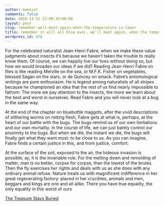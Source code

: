 ```yaml
---
author: maeniel
comments: false
date: 2010-12-22 23:09:35+00:00
layout: post
slug: remember-well-meet-again-when-the-temperature-is-lower
title: remember it will all blow over, we'll meet again, when the temperature is lower
wordpress_id: 478
---
```


For the celebrated naturalist Jean-Henri Fabre, when we make these value  judgments about insects it’s because we haven’t taken the trouble to  really know them. Of course, we can happily live our lives without doing  so, but how we would broaden our ideas if we did? Reading Jean-Henri  Fabre on flies is like reading Melville on the sea, or M.F.K. Fisher on  vegetables, blessed Sagan on the stars, or de Quincey on smack. Fabre’s  entomological writings are pure enthusiasm. He is legend among  naturalists of all stripes because he championed an idea that the rest  of us find nearly impossible to fathom: The more we pay attention to the  insects, the more we learn about the best and worst in ourselves. Read  Fabre and you will never look at a bug in the same way.

At the end of the chapter on bluebottle maggots, after the vivid  descriptions of slithering worms on rotting flesh, Fabre gets at what  is, perhaps, at the heart of our battle with the bugs. The bugs remind  us of our own limitations and our own mortality. In the course of life,  we can just barely control our proximity to the bugs. But when we die,  the instant we die, the bugs will finally get what they want most: to be  close to us. As you can imagine, Fabre finds a certain justice in this,  and from justice, comfort:


At the surface of the soil, exposed to the air, the hideous  invasion is possible; ay, it is the invariable rule. For the melting  down and remolding of matter, man is no better, corpse for corpse, than  the lowest of the brutes. Then the fly exercises her rights and deals  with us as she does with any ordinary animal refuse. Nature treats us  with magnificent indifference in her great regenerating factory: placed  in her crucibles, animals and men, beggars and kings are one and all  alike. There you have true equality, the only equality in this world of  ours




[The Treasure Stays Buried](http://www.youtube.com/watch?v=5rqITnk22RY)




[](http://www.youtube.com/watch?v=5rqITnk22RY)
